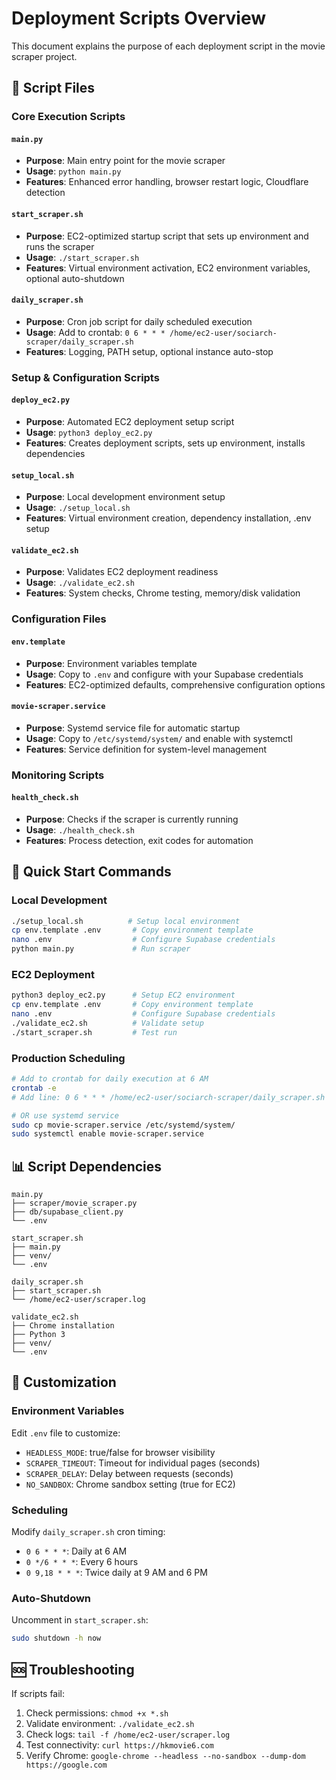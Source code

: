 # Deployment Scripts Overview

This document explains the purpose of each deployment script in the movie scraper project.

## 📁 Script Files

### Core Execution Scripts

#### `main.py`
- **Purpose**: Main entry point for the movie scraper
- **Usage**: `python main.py`
- **Features**: Enhanced error handling, browser restart logic, Cloudflare detection

#### `start_scraper.sh`
- **Purpose**: EC2-optimized startup script that sets up environment and runs the scraper
- **Usage**: `./start_scraper.sh`
- **Features**: Virtual environment activation, EC2 environment variables, optional auto-shutdown

#### `daily_scraper.sh`
- **Purpose**: Cron job script for daily scheduled execution
- **Usage**: Add to crontab: `0 6 * * * /home/ec2-user/sociarch-scraper/daily_scraper.sh`
- **Features**: Logging, PATH setup, optional instance auto-stop

### Setup & Configuration Scripts

#### `deploy_ec2.py`
- **Purpose**: Automated EC2 deployment setup script
- **Usage**: `python3 deploy_ec2.py`
- **Features**: Creates deployment scripts, sets up environment, installs dependencies

#### `setup_local.sh`
- **Purpose**: Local development environment setup
- **Usage**: `./setup_local.sh`
- **Features**: Virtual environment creation, dependency installation, .env setup

#### `validate_ec2.sh`
- **Purpose**: Validates EC2 deployment readiness
- **Usage**: `./validate_ec2.sh`
- **Features**: System checks, Chrome testing, memory/disk validation

### Configuration Files

#### `env.template`
- **Purpose**: Environment variables template
- **Usage**: Copy to `.env` and configure with your Supabase credentials
- **Features**: EC2-optimized defaults, comprehensive configuration options

#### `movie-scraper.service`
- **Purpose**: Systemd service file for automatic startup
- **Usage**: Copy to `/etc/systemd/system/` and enable with systemctl
- **Features**: Service definition for system-level management

### Monitoring Scripts

#### `health_check.sh`
- **Purpose**: Checks if the scraper is currently running
- **Usage**: `./health_check.sh`
- **Features**: Process detection, exit codes for automation

## 🚀 Quick Start Commands

### Local Development
```bash
./setup_local.sh          # Setup local environment
cp env.template .env       # Copy environment template
nano .env                  # Configure Supabase credentials
python main.py             # Run scraper
```

### EC2 Deployment
```bash
python3 deploy_ec2.py      # Setup EC2 environment
cp env.template .env       # Copy environment template
nano .env                  # Configure Supabase credentials
./validate_ec2.sh          # Validate setup
./start_scraper.sh         # Test run
```

### Production Scheduling
```bash
# Add to crontab for daily execution at 6 AM
crontab -e
# Add line: 0 6 * * * /home/ec2-user/sociarch-scraper/daily_scraper.sh

# OR use systemd service
sudo cp movie-scraper.service /etc/systemd/system/
sudo systemctl enable movie-scraper.service
```

## 📊 Script Dependencies

```
main.py
├── scraper/movie_scraper.py
├── db/supabase_client.py
└── .env

start_scraper.sh
├── main.py
├── venv/
└── .env

daily_scraper.sh
├── start_scraper.sh
└── /home/ec2-user/scraper.log

validate_ec2.sh
├── Chrome installation
├── Python 3
├── venv/
└── .env
```

## 🔧 Customization

### Environment Variables
Edit `.env` file to customize:
- `HEADLESS_MODE`: true/false for browser visibility
- `SCRAPER_TIMEOUT`: Timeout for individual pages (seconds)
- `SCRAPER_DELAY`: Delay between requests (seconds)
- `NO_SANDBOX`: Chrome sandbox setting (true for EC2)

### Scheduling
Modify `daily_scraper.sh` cron timing:
- `0 6 * * *`: Daily at 6 AM
- `0 */6 * * *`: Every 6 hours
- `0 9,18 * * *`: Twice daily at 9 AM and 6 PM

### Auto-Shutdown
Uncomment in `start_scraper.sh`:
```bash
sudo shutdown -h now
```

## 🆘 Troubleshooting

If scripts fail:
1. Check permissions: `chmod +x *.sh`
2. Validate environment: `./validate_ec2.sh`
3. Check logs: `tail -f /home/ec2-user/scraper.log`
4. Test connectivity: `curl https://hkmovie6.com`
5. Verify Chrome: `google-chrome --headless --no-sandbox --dump-dom https://google.com` 